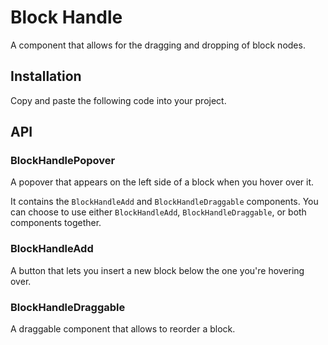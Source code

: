 # Block Handle

A component that allows for the dragging and dropping of block nodes.

<!-- @include: @/examples/block-handle.md -->

## Installation

Copy and paste the following code into your project.

<!-- @include: @/example-code-blocks/block-handle/block-handle.md -->

## API

### BlockHandlePopover

A popover that appears on the left side of a block when you hover over it.

It contains the `BlockHandleAdd` and `BlockHandleDraggable` components. You can choose to use either `BlockHandleAdd`, `BlockHandleDraggable`, or both components together.

<ComponentReference componentName="BlockHandlePopover" />

### BlockHandleAdd

A button that lets you insert a new block below the one you're hovering over.

<ComponentReference componentName="BlockHandleAdd" />

### BlockHandleDraggable

A draggable component that allows to reorder a block.

<ComponentReference componentName="BlockHandleDraggable" />
